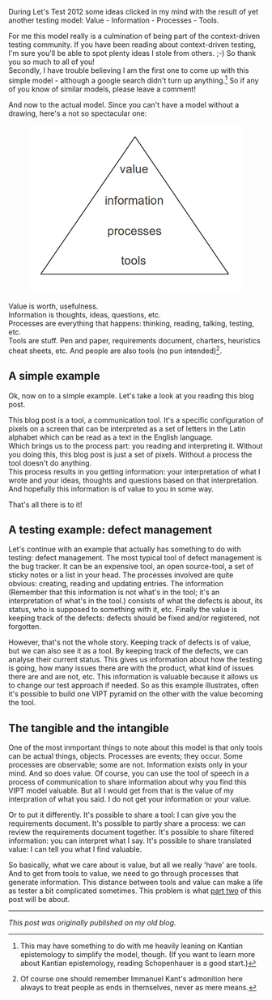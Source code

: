 <!--
.. title: Yet Another Testing Model: Value - Information - Processes - Tools
.. slug: yet-another-testing-model-value-information-processes-value
.. date: 2012-07-09 20:21:44 UTC+02:00
.. tags: VIPT, context-driven testing, models
.. category: philosophy of testing
.. link: 
.. description:
.. type: text
-->


During Let's Test 2012 some ideas clicked in my mind with the result of yet another testing model:
Value - Information - Processes - Tools.

For me this model really is a culmination of being part of the context-driven testing community. If you have been reading about context-driven testing, I'm sure you'll be able to spot plenty ideas I stole from others. ;-) So thank you so much to all of you!  
Secondly, I have trouble believing I am the first one to come up with this simple model - although a google search didn't turn up anything.[^1] So if any of you know of similar models, please leave a comment!

And now to the actual model. Since you can't have a model without a drawing, here's a not so spectacular one:

<!-- TEASER_END -->

<div class="d-flex justify-content-center">
	<figure class="figure w-50">
  	<img src="/images/2012/yatm-vipt/vipt.png" class="figure-img img-fluid rounded"
  	alt="VIPT diagram: value - Information - processes - tools"/>
	</figure>
</div>

Value is worth, usefulness.  
Information is thoughts, ideas, questions, etc.  
Processes are everything that happens: thinking, reading, talking, testing, etc.  
Tools are stuff. Pen and paper, requirements document, charters, heuristics cheat sheets, etc. And people are also tools (no pun intended)[^2].


## A simple example

Ok, now on to a simple example. Let's take a look at you reading this blog post.

This blog post is a tool, a communication tool. It's a specific configuration of pixels on a screen that can be interpreted as a set of letters in the Latin alphabet which can be read as a text in the English language.  
Which brings us to the process part: you reading and interpreting it. Without you doing this, this blog post is just a set of pixels. Without a process the tool doesn't do anything.  
This process results in you getting information: your interpretation of what I wrote and your ideas, thoughts and questions based on that interpretation.    
And hopefully this information is of value to you in some way.

That's all there is to it!


## A testing example: defect management

Let's continue with an example that actually has something to do with testing: defect management.
The most typical tool of defect management is the bug tracker. It can be an expensive tool, an open source-tool, a set of sticky notes or a list in your head. The processes involved are quite obvious: creating, reading and updating entries. The information (Remember that this information is not what's in the tool; it's an interpretation of what's in the tool.) consists of what the defects is about, its status, who is supposed to something with it, etc. Finally the value is keeping track of the defects: defects should be fixed and/or registered, not forgotten.

However, that's not the whole story. Keeping track of defects is of value, but we can also see it as a tool. By keeping track of the defects, we can analyse their current status. This gives us information about how the testing is going, how many issues there are with the product, what kind of issues there are and are not, etc. This information is valuable because it allows us to change our test approach if needed.
So as this example illustrates, often it's possible to build one VIPT pyramid on the other with the value becoming the tool.


## The tangible and the intangible

One of the most inmportant things to note about this model is that only tools can be actual things, objects. Processes are events; they occur. Some processes are observable; some are not. Information exists only in your mind. And so does value. Of course, you can use the tool of speech in a process of communication to share information about why you find this VIPT model valuable. But all I would get from that is the value of my interpration of what you said. I do not get your information or your value.

Or to put it differently. It's possible to share a tool: I can give you the requirements document. It's possible to partly share a process: we can review the requirements document together. It's possible to share filtered information: you can interpret what I say. It's possible to share translated value: I can tell you what I find valuable.  

So basically, what we care about is value, but all we really 'have' are tools. And to get from tools to value, we need to go through processes that generate information. This distance between tools and value can make a life as tester a bit complicated sometimes. This problem is what [part two](link://slug/vipt-bottom-up-or-top-down) of this post will be about.

---

*This post was originally published on my old blog.*


[^1]: This may have something to do with me heavily leaning on Kantian epistemology to simplify the model, though. (If you want to learn more about Kantian epistemology, reading Schopenhauer is a good start.)

[^2]: Of course one should remember Immanuel Kant's admonition here always to treat people as ends in themselves, never as mere means.